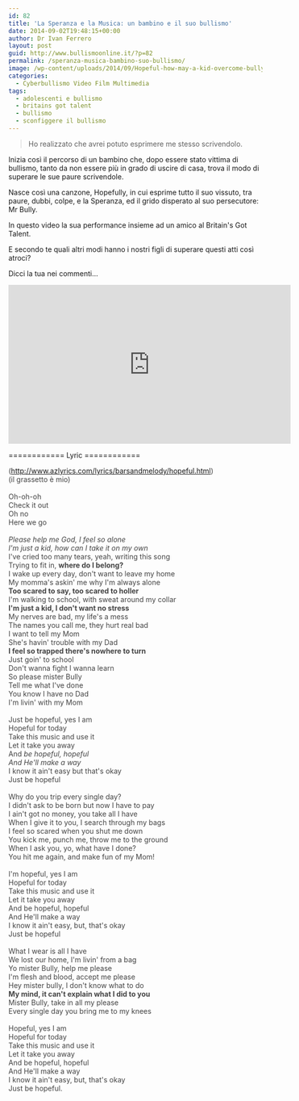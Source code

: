 ```yaml
---
id: 82
title: 'La Speranza e la Musica: un bambino e il suo bullismo'
date: 2014-09-02T19:48:15+00:00
author: Dr Ivan Ferrero
layout: post
guid: http://www.bullismoonline.it/?p=82
permalink: /speranza-musica-bambino-suo-bullismo/
image: /wp-content/uploads/2014/09/Hopeful-how-may-a-kid-overcome-bullying-Video.png
categories:
  - Cyberbullismo Video Film Multimedia
tags:
  - adolescenti e bullismo
  - britains got talent
  - bullismo
  - sconfiggere il bullismo
---
```

<blockquote>Ho realizzato che avrei potuto esprimere me stesso scrivendolo.</blockquote>
Inizia così il percorso di un bambino che, dopo essere stato vittima di bullismo, tanto da non essere più in grado di uscire di casa, trova il modo di superare le sue paure scrivendole.

Nasce così una canzone, Hopefully, in cui esprime tutto il suo vissuto, tra paure, dubbi, colpe, e la Speranza, ed il grido disperato al suo persecutore: Mr Bully.

In questo video la sua performance insieme ad un amico al Britain's Got Talent.

E secondo te quali altri modi hanno i nostri figli di superare questi atti così atroci?

Dicci la tua nei commenti...

<iframe src="https://www.youtube-nocookie.com/embed/g3Rf5qDuq7M" width="560" height="315" frameborder="0" allowfullscreen="allowfullscreen"></iframe>

============ Lyric ============

<span style="color: #444444;">(</span><a class="ot-anchor aaTEdf" style="color: #444444;" href="http://www.azlyrics.com/lyrics/barsandmelody/hopeful.html" target="_blank" rel="nofollow noopener">http://www.azlyrics.com/lyrics/barsandmelody/hopeful.html</a><span style="color: #444444;">)</span><br style="color: #444444;" /><span style="color: #444444;">(il grassetto è mio)</span><br style="color: #444444;" /><br style="color: #444444;" /><span style="color: #444444;">Oh-oh-oh</span><br style="color: #444444;" /><span style="color: #444444;">Check it out</span><br style="color: #444444;" /><span style="color: #444444;">Oh no</span><br style="color: #444444;" /><span style="color: #444444;">Here we go</span><br style="color: #444444;" /><br style="color: #444444;" /><span style="color: #444444;">*Please help me God, I feel so alone</span><br style="color: #444444;" /><span style="color: #444444;">I'm just a kid, how can I take it on my own*</span><br style="color: #444444;" /><span style="color: #444444;">I've cried too many tears, yeah, writing this song</span><br style="color: #444444;" /><span style="color: #444444;">Trying to fit in, </span><strong style="color: #444444;">where do I belong?</strong><br style="color: #444444;" /><span style="color: #444444;">I wake up every day, don't want to leave my home</span><br style="color: #444444;" /><span style="color: #444444;">My momma's askin' me why I'm always alone</span><br style="color: #444444;" /><strong style="color: #444444;">Too scared to say, too scared to holler</strong><br style="color: #444444;" /><span style="color: #444444;">I'm walking to school, with sweat around my collar</span><br style="color: #444444;" /><strong style="color: #444444;">I'm just a kid, I don't want no stress</strong><br style="color: #444444;" /><span style="color: #444444;">My nerves are bad, my life's a mess</span><br style="color: #444444;" /><span style="color: #444444;">The names you call me, they hurt real bad</span><br style="color: #444444;" /><span style="color: #444444;">I want to tell my Mom</span><br style="color: #444444;" /><span style="color: #444444;">She's havin' trouble with my Dad</span><br style="color: #444444;" /><strong style="color: #444444;">I feel so trapped there's nowhere to turn</strong><br style="color: #444444;" /><span style="color: #444444;">Just goin' to school</span><br style="color: #444444;" /><span style="color: #444444;">Don't wanna fight I wanna learn</span><br style="color: #444444;" /><span style="color: #444444;">So please mister Bully</span><br style="color: #444444;" /><span style="color: #444444;">Tell me what I've done</span><br style="color: #444444;" /><span style="color: #444444;">You know I have no Dad</span><br style="color: #444444;" /><span style="color: #444444;">I'm livin' with my Mom</span><br style="color: #444444;" /><br style="color: #444444;" /><span style="color: #444444;">Just be hopeful, yes I am</span><br style="color: #444444;" /><span style="color: #444444;">Hopeful for today</span><br style="color: #444444;" /><span style="color: #444444;">Take this music and use it</span><br style="color: #444444;" /><span style="color: #444444;">Let it take you away</span><br style="color: #444444;" /><span style="color: #444444;">And *be hopeful, hopeful</span><br style="color: #444444;" /><span style="color: #444444;">And He'll make a way*</span><br style="color: #444444;" /><span style="color: #444444;">I know it ain't easy but that's okay</span><br style="color: #444444;" /><span style="color: #444444;">Just be hopeful</span><br style="color: #444444;" /><br style="color: #444444;" /><span style="color: #444444;">Why do you trip every single day?</span><br style="color: #444444;" /><span style="color: #444444;">I didn't ask to be born but now I have to pay</span><br style="color: #444444;" /><span style="color: #444444;">I ain't got no money, you take all I have</span><br style="color: #444444;" /><span style="color: #444444;">When I give it to you, I search through my bags</span><br style="color: #444444;" /><span style="color: #444444;">I feel so scared when you shut me down</span><br style="color: #444444;" /><span style="color: #444444;">You kick me, punch me, throw me to the ground</span><br style="color: #444444;" /><span style="color: #444444;">When I ask you, yo, what have I done?</span><br style="color: #444444;" /><span style="color: #444444;">You hit me again, and make fun of my Mom!</span><br style="color: #444444;" /><br style="color: #444444;" /><span style="color: #444444;">I'm hopeful, yes I am</span><br style="color: #444444;" /><span style="color: #444444;">Hopeful for today</span><br style="color: #444444;" /><span style="color: #444444;">Take this music and use it</span><br style="color: #444444;" /><span style="color: #444444;">Let it take you away</span><br style="color: #444444;" /><span style="color: #444444;">And be hopeful, hopeful</span><br style="color: #444444;" /><span style="color: #444444;">And He'll make a way</span><br style="color: #444444;" /><span style="color: #444444;">I know it ain't easy, but, that's okay</span><br style="color: #444444;" /><span style="color: #444444;">Just be hopeful</span><br style="color: #444444;" /><br style="color: #444444;" /><span style="color: #444444;">What I wear is all I have</span><br style="color: #444444;" /><span style="color: #444444;">We lost our home, I'm livin' from a bag</span><br style="color: #444444;" /><span style="color: #444444;">Yo mister Bully, help me please</span><br style="color: #444444;" /><span style="color: #444444;">I'm flesh and blood, accept me please</span><br style="color: #444444;" /><span style="color: #444444;">Hey mister bully, I don't know what to do</span><br style="color: #444444;" /><strong style="color: #444444;">My mind, it can't explain what I did to you</strong><br style="color: #444444;" /><span style="color: #444444;">Mister Bully, take in all my please</span><br style="color: #444444;" /><span style="color: #444444;">Every single day you bring me to my knees</span><br style="color: #444444;" /><br style="color: #444444;" /><span style="color: #444444;">Hopeful, yes I am</span><br style="color: #444444;" /><span style="color: #444444;">Hopeful for today</span><br style="color: #444444;" /><span style="color: #444444;">Take this music and use it</span><br style="color: #444444;" /><span style="color: #444444;">Let it take you away</span><br style="color: #444444;" /><span style="color: #444444;">And be hopeful, hopeful</span><br style="color: #444444;" /><span style="color: #444444;">And He'll make a way</span><br style="color: #444444;" /><span style="color: #444444;">I know it ain't easy, but, that's okay</span><br style="color: #444444;" /><span style="color: #444444;">Just be hopeful.</span>
